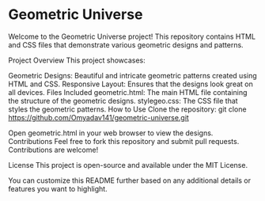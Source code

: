 # Geometric Universe





Welcome to the Geometric Universe project! This repository contains HTML and CSS files that demonstrate various geometric designs and patterns.

Project Overview
This project showcases:

Geometric Designs: Beautiful and intricate geometric patterns created using HTML and CSS.
Responsive Layout: Ensures that the designs look great on all devices.
Files Included
geometric.html: The main HTML file containing the structure of the geometric designs.
stylegeo.css: The CSS file that styles the geometric patterns.
How to Use
Clone the repository:
git clone https://github.com/Omyadav141/geometric-universe.git

Open geometric.html in your web browser to view the designs.
Contributions
Feel free to fork this repository and submit pull requests. Contributions are welcome!

License
This project is open-source and available under the MIT License.

You can customize this README further based on any additional details or features you want to highlight.
